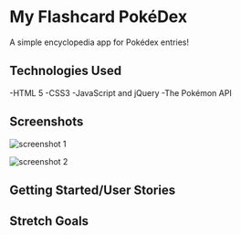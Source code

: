 # My Flashcard PokéDex

A simple encyclopedia app for Pokédex entries!

## Technologies Used

-HTML 5
-CSS3
-JavaScript and jQuery
-The Pokémon API

## Screenshots

![screenshot 1](#)

![screenshot 2](#)

## Getting Started/User Stories


## Stretch Goals